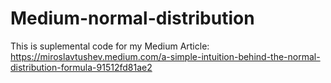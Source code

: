 # Medium-normal-distribution
This is suplemental code for my Medium Article: https://miroslavtushev.medium.com/a-simple-intuition-behind-the-normal-distribution-formula-91512fd81ae2
